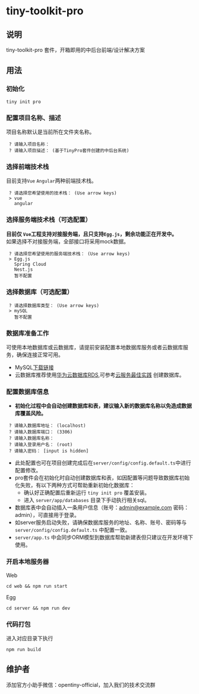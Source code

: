 # tiny-toolkit-pro

## 说明

tiny-toolkit-pro 套件，开箱即用的中后台前端/设计解决方案

## 用法

### 初始化

```
tiny init pro
```
### 配置项目名称、描述
项目名称默认是当前所在文件夹名称。

```
 ? 请输入项目名称： 
 ? 请输入项目描述： (基于TinyPro套件创建的中后台系统)
```
### 选择前端技术栈
目前支持`Vue` `Angular`两种前端技术栈。
```
 ? 请选择您希望使用的技术栈： (Use arrow keys)
 > vue
   angular
```
### 选择服务端技术栈（可选配置）
**目前仅 `Vue`工程支持对接服务端，且只支持`Egg.js`，剩余功能正在开发中。**  
如果选择不对接服务端，全部接口将采用mock数据。
```
 ? 请选择您希望使用的服务端技术栈： (Use arrow keys)
 > Egg.js
   Spring Cloud
   Nest.js
   暂不配置
```
### 选择数据库（可选配置）
```
 ? 请选择数据库类型： (Use arrow keys)
 > mySQL
   暂不配置
```
### 数据库准备工作
可使用本地数据库或云数据库，请提前安装配置本地数据库服务或者云数据库服务，确保连接正常可用。
- MySQL[下载链接](https://dev.mysql.com/downloads/)
- 云数据库推荐使用[华为云数据库RDS](https://support.huaweicloud.com/productdesc-rds/zh-cn_topic_dashboard.html),可参考[云服务最佳实践](https://opentiny.design/vue-pro/docs/advanced/practiced) 创建数据库。


### 配置数据库信息  

- **初始化过程中会自动创建数据库和表，建议输入新的数据库名称以免造成数据库覆盖风险。**
```
 ? 请输入数据库地址： (localhost)
 ? 请输入数据库端口： (3306)
 ? 请输入数据库名称：
 ? 请输入登录用户名： (root)
 ? 请输入密码： [input is hidden]
```
- 此处配置也可在项目创建完成后在`server/config/config.default.ts`中进行配置修改。
- pro套件会在初始化时自动创建数据库和表，如因配置等问题导致数据库初始化失败，有以下两种方式可帮助重新初始化数据库：
    - 确认好正确配置后重新运行 `tiny init pro` 覆盖安装。
    - 进入 `server/app/databases` 目录下手动执行相关sql。
- 数据库表中会自动插入一条用户信息（账号：admin@example.com  密码：admin），可直接用于登录。
- 如server服务启动失败，请确保数据库服务的地址、名称、账号、密码等与`server/config/config.default.ts` 中配置一致。
- `server/app.ts` 中会同步ORM模型到数据库帮助新建表但只建议在开发环境下使用。

### 开启本地服务器

Web
```
cd web && npm run start
```
Egg
```
cd server && npm run dev
```

### 代码打包
进入对应目录下执行
```
npm run build
```

## 维护者

添加官方小助手微信：opentiny-official，加入我们的技术交流群
